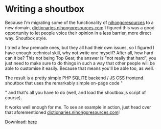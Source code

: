 # Writing a shoutbox

Because I'm migrating some of the functionality of <a href='http://www.nihongoresources.com' target='_blank'>nihongoresources</a> to a new domain, <a href='http://dictionaries.nihongoresources.com' target='_blank'>dictionaries.nihongoresources.com</a> I figured this was a good opportunity to let people voice their opinion in a less barrier, more direct way. Shoutbox style.

I tried a few premade ones, but they all had their own issues, so I figured I have enough technical skill, why not write one myself? After all, how hard can it be? This not being Top Gear, the answer is "not really that hard", you just need to make sure to do things in such a way that other people will be able to customise it easily. Because that means you'll be able too, as well.

The result is a pretty simple PHP SQLITE backend / JS CSS frontend shoutbox that uses the remarkably simple on-page code "<div id='shoutbox'></div>" and that's all you have to do (well, and load the shoutbox.js script of course).

It works well enough for me. To see an example in action, just head over that aforementioned <a href='http://dictionaries.nihongoresources.com' target='_blank'>dictionaries.nihongoresources.com</a>!

Download: <a href='downloads/shoutbox.zip'>here</a>